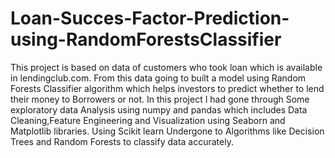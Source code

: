 # Loan-Succes-Factor-Prediction-using-RandomForestsClassifier
This project is based on data of customers who took loan which is available in lendingclub.com. From this data going to built a model using Random Forests Classifier algorithm which helps investors to predict whether to lend their money to Borrowers or not.  In this project I had gone through Some exploratory data Analysis using numpy and pandas which includes Data Cleaning,Feature Engineering and Visualization using Seaborn and Matplotlib libraries. Using Scikit learn Undergone to Algorithms like Decision Trees and Random Forests to classify data accurately.
